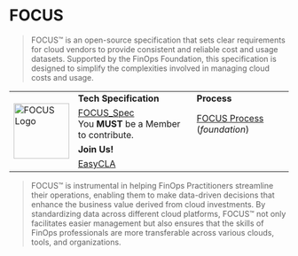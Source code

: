 # FOCUS

>FOCUS™ is an open-source specification that sets clear requirements for cloud vendors to provide consistent and reliable cost and usage datasets. Supported by the FinOps Foundation, this specification is designed to simplify the complexities involved in managing cloud costs and usage.

<html>

<table>
    <tr>
        <td rowspan="4">
            <img src="https://github.com/user-attachments/assets/cd5717e8-383f-4530-bb54-9e17522c8375" alt="FOCUS Logo" style="width:100px;height:100px;">
        </td>
        <td><strong>Tech Specification</strong></td>
        <td><strong>Process</strong></td>
    </tr>
    <tr>
        <td><a href="https://github.com/FinOps-Open-Cost-and-Usage-Spec/FOCUS_Spec" target="_blank">FOCUS_Spec</a></br> You <strong>MUST</strong> be a Member to contribute.</td>
        <td><a href="https://github.com/FinOps-Open-Cost-and-Usage-Spec/foundation" target="_blank">FOCUS Process</a> (<i>foundation</i>)</td>
    </tr>
    <tr>
        <td><strong>Join Us!</strong></td>
        <td> </td>
    </tr>
    <tr>
        <td><a href="https://github.com/FinOps-Open-Cost-and-Usage-Spec/EasyCLA" target="_blank">EasyCLA</a></td>
        <td>  </td>
    </tr>
</table>

>FOCUS™ is instrumental in helping FinOps Practitioners streamline their operations, enabling them to make data-driven decisions that enhance the business value derived from cloud investments. By standardizing data across different cloud platforms, FOCUS™ not only facilitates easier management but also ensures that the skills of FinOps professionals are more transferable across various clouds, tools, and organizations.

